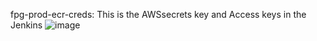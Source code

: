 fpg-prod-ecr-creds: This is the AWSsecrets key and Access keys in the Jenkins
![image](https://github.com/nibatandukar/jenkins-shared/assets/16404816/cbb58e39-b6c9-494a-bdc5-25648e9a1fde)
